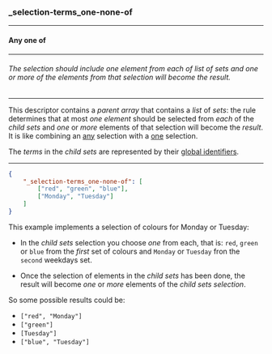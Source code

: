 ### _selection-terms_one-none-of



------
#### Any one of



------
###### The selection should include one element from each of list of sets and one or more of the elements from that selection will become the result.



------
This descriptor contains a *parent array* that contains a *list* of *sets*: the rule determines that at most *one element* should be selected from *each* of the *child sets* and *one* or *more* elements of that selection will become the *result*. It is like combining an [any](_selection-terms_any) selection with a [one](_selection-terms_one) selection.

The *terms* in the *child sets* are represented by their [global identifiers](_gid).



------
```json
{
	"_selection-terms_one-none-of": [
		["red", "green", "blue"],
		["Monday", "Tuesday"]
	]
}
```

This example implements a selection of colours for Monday or Tuesday:

- In the *child sets* selection you choose *one* from each, that is: `red`, `green` or `blue` from the *first* set of colours and `Monday` or `Tuesday` fron the `second` weekdays set.
  
- Once the selection of elements in the *child sets* has been done, the result will become *one* or *more* elements of the *child sets selection*.
  

So some possible results could be:

- `["red", "Monday"]`
- `["green"]`
- `[Tuesday"]`
- `["blue", "Tuesday"]`